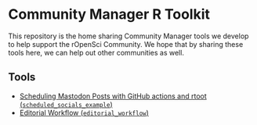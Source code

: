 # Community Manager R Toolkit

This repository is the home sharing Community Manager tools we develop to help
support the rOpenSci Community. We hope that by sharing these tools here, we can
help out other communities as well. 

## Tools

- [Scheduling Mastodon Posts with GitHub actions and rtoot (`scheduled_socials_example`)](https://github.com/ropensci-org/ro-cmtoolkit/tree/main/scheduled_socials_example#readme)
- [Editorial Workflow (`editorial_workflow`)](https://github.com/ropensci-org/ro-cmtoolkit/tree/main/editorial_workflow#readme)